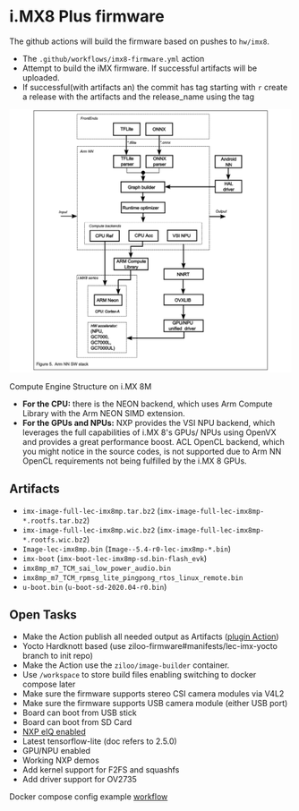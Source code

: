 # i.MX8 Plus firmware

The github actions will build the firmware based on pushes to `hw/imx8`.

* The `.github/workflows/imx8-firmware.yml` action
* Attempt to build the iMX firmware. If successful artifacts will be uploaded.
* If successful(with artifacts an) the commit has tag starting with `r` create a release with the artifacts and the release_name using the tag

![Compute Engine Structure](../../docs/imx8/arm-nn-sw-stack.png)

Compute Engine Structure on i.MX 8M

- **For the CPU:** there is the NEON backend, which uses Arm Compute Library with the Arm NEON SIMD extension. 
- **For the GPUs and NPUs:** NXP provides the VSI NPU backend, which leverages the full capabilities of i.MX 8's GPUs/ NPUs using OpenVX and provides a great performance boost. ACL OpenCL backend, which you might notice in the source codes, is not supported due to Arm NN OpenCL requirements not being fulfilled by the i.MX 8 GPUs.

 
## Artifacts

* `imx-image-full-lec-imx8mp.tar.bz2` (`imx-image-full-lec-imx8mp-*.rootfs.tar.bz2`)
* `imx-image-full-lec-imx8mp.wic.bz2` (`imx-image-full-lec-imx8mp-*.rootfs.wic.bz2`)
* `Image-lec-imx8mp.bin` (`Image--5.4-r0-lec-imx8mp-*.bin`)
* `imx-boot` (`imx-boot-lec-imx8mp-sd.bin-flash_evk`)
* `imx8mp_m7_TCM_sai_low_power_audio.bin`
* `imx8mp_m7_TCM_rpmsg_lite_pingpong_rtos_linux_remote.bin`
* `u-boot.bin` (`u-boot-sd-2020.04-r0.bin`)


## Open Tasks

* Make the Action publish all needed output as Artifacts ([plugin Action](https://trstringer.com/github-actions-create-release-upload-artifacts/))
* Yocto Hardknott based (use ziloo-firmware#manifests/lec-imx-yocto branch to init repo)
* Make the Action use the `ziloo/image-builder` container.
* Use `/workspace` to store build files enabling switching to docker compose later
* Make sure the firmware supports stereo CSI camera modules via V4L2
* Make sure the firmware supports USB camera module (either USB port)
* Board can boot from USB stick
* Board can boot from SD Card
* [NXP eIQ enabled](https://www.ipi.wiki/pages/imx8mp-docs?page=HowToEnableeIQ.html)
* Latest tensorflow-lite (doc refers to 2.5.0)
* GPU/NPU enabled
* Working NXP demos
* Add kernel support for F2FS and squashfs
* Add driver support for OV2735

Docker compose config example [workflow](https://github.com/peter-evans/docker-compose-actions-workflow)

